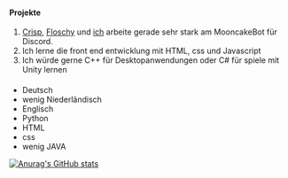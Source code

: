 #### Projekte
1. [Crisp](https://github.com/CrispiCas), [Floschy](https://github.com/flloschy) und [ich](https://hierCrispBesser???.de)  arbeite gerade sehr stark am MooncakeBot für Discord. 
2. Ich lerne die front end entwicklung mit HTML, css und Javascript
3. Ich würde gerne C++ für Desktopanwendungen oder C# für spiele mit Unity lernen
#### 
- Deutsch
- wenig Niederländisch
- Englisch
- Python
- HTML
- css
- wenig JAVA

[![Anurag's GitHub stats](https://github-readme-stats.vercel.app/api?username=DerSton)](https://github.com/anuraghazra/github-readme-stats) 
